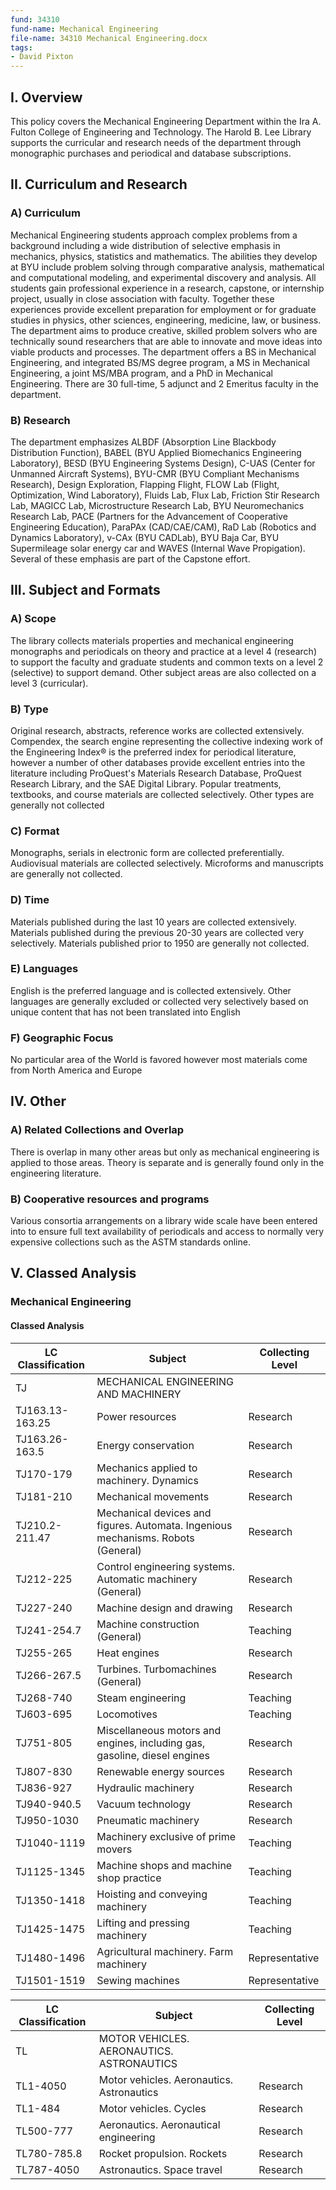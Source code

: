 ```yaml
---
fund: 34310
fund-name: Mechanical Engineering
file-name: 34310 Mechanical Engineering.docx
tags:
- David Pixton
---
```


## I. Overview

This policy covers the Mechanical Engineering Department within the Ira A. Fulton College of Engineering and Technology. The Harold B. Lee Library supports the curricular and research needs of the department through monographic purchases and periodical and database subscriptions.

## II. Curriculum and Research

### A) Curriculum

Mechanical Engineering students approach complex problems from a background including a wide distribution of selective emphasis in mechanics, physics, statistics and mathematics. The abilities they develop at BYU include problem solving through comparative analysis, mathematical and computational modeling, and experimental discovery and analysis. All students gain professional experience in a research, capstone, or internship project, usually in close association with faculty. Together these experiences provide excellent preparation for employment or for graduate studies in physics, other sciences, engineering, medicine, law, or business. The department aims to produce creative, skilled problem solvers who are technically sound researchers that are able to innovate and move ideas into viable products and processes. The department offers a BS in Mechanical Engineering, and integrated BS/MS degree program, a MS in Mechanical Engineering, a joint MS/MBA program, and a PhD in Mechanical Engineering. There are 30 full-time, 5 adjunct and 2 Emeritus faculty in the department.

### B) Research

The department emphasizes ALBDF (Absorption Line Blackbody Distribution Function), BABEL (BYU Applied Biomechanics Engineering Laboratory), BESD (BYU Engineering Systems Design), C-UAS (Center for Unmanned Aircraft Systems), BYU-CMR (BYU Compliant Mechanisms Research), Design Exploration, Flapping Flight, FLOW Lab (Flight, Optimization, Wind Laboratory), Fluids Lab, Flux Lab, Friction Stir Research Lab, MAGICC Lab, Microstructure Research Lab, BYU Neuromechanics Research Lab, PACE (Partners for the Advancement of Cooperative Engineering Education), ParaPAx (CAD/CAE/CAM), RaD Lab (Robotics and Dynamics Laboratory), v-CAx (BYU CADLab), BYU Baja Car, BYU Supermileage solar energy car and WAVES (Internal Wave Propigation). Several of these emphasis are part of the Capstone effort.

## III. Subject and Formats

### A) Scope

The library collects materials properties and mechanical engineering monographs and periodicals on theory and practice at a level 4 (research) to support the faculty and graduate students and common texts on a level 2 (selective) to support demand. Other subject areas are also collected on a level 3 (curricular).

### B) Type

Original research, abstracts, reference works are collected extensively. Compendex, the search engine representing the collective indexing work of the Engineering Index® is the preferred index for periodical literature, however a number of other databases provide excellent entries into the literature including ProQuest&#39;s Materials Research Database, ProQuest Research Library, and the SAE Digital Library. Popular treatments, textbooks, and course materials are collected selectively. Other types are generally not collected

### C) Format

Monographs, serials in electronic form are collected preferentially. Audiovisual materials are collected selectively. Microforms and manuscripts are generally not collected.

### D) Time

Materials published during the last 10 years are collected extensively. Materials published during the previous 20-30 years are collected very selectively. Materials published prior to 1950 are generally not collected.

### E) Languages

English is the preferred language and is collected extensively. Other languages are generally excluded or collected very selectively based on unique content that has not been translated into English

### F) Geographic Focus

No particular area of the World is favored however most materials come from North America and Europe

## IV. Other

### A) Related Collections and Overlap

There is overlap in many other areas but only as mechanical engineering is applied to those areas. Theory is separate and is generally found only in the engineering literature.

### B) Cooperative resources and programs

Various consortia arrangements on a library wide scale have been entered into to ensure full text availability of periodicals and access to normally very expensive collections such as the ASTM standards online.

## V. Classed Analysis

### Mechanical Engineering

#### Classed Analysis

| **LC Classification** | **Subject** | **Collecting Level** |
| --- | --- | --- |
| TJ | MECHANICAL ENGINEERING AND MACHINERY | |
| TJ163.13-163.25 | Power resources | Research |
| TJ163.26-163.5 | Energy conservation | Research |
| TJ170-179 | Mechanics applied to machinery. Dynamics | Research |
| TJ181-210 | Mechanical movements | Research |
| TJ210.2-211.47 | Mechanical devices and figures. Automata. Ingenious mechanisms. Robots (General) | Research |
| TJ212-225 | Control engineering systems. Automatic machinery (General) | Research |
| TJ227-240 | Machine design and drawing | Research |
| TJ241-254.7 | Machine construction (General) | Teaching |
| TJ255-265 | Heat engines | Research |
| TJ266-267.5 | Turbines. Turbomachines (General) | Research |
| TJ268-740 | Steam engineering | Teaching |
| TJ603-695 | Locomotives | Teaching |
| TJ751-805 | Miscellaneous motors and engines, including gas, gasoline, diesel engines | Research |
| TJ807-830 | Renewable energy sources | Research |
| TJ836-927 | Hydraulic machinery | Research |
| TJ940-940.5 | Vacuum technology | Research |
| TJ950-1030 | Pneumatic machinery | Research |
| TJ1040-1119 | Machinery exclusive of prime movers | Teaching |
| TJ1125-1345 | Machine shops and machine shop practice | Teaching |
| TJ1350-1418 | Hoisting and conveying machinery | Teaching |
| TJ1425-1475 | Lifting and pressing machinery | Teaching |
| TJ1480-1496 | Agricultural machinery. Farm machinery | Representative |
| TJ1501-1519 | Sewing machines | Representative |

| **LC Classification** | **Subject** | **Collecting Level** |
| --- | --- | --- |
| TL | MOTOR VEHICLES. AERONAUTICS. ASTRONAUTICS | |
| TL1-4050 | Motor vehicles. Aeronautics. Astronautics | Research |
| TL1-484 | Motor vehicles. Cycles | Research |
| TL500-777 | Aeronautics. Aeronautical engineering | Research |
| TL780-785.8 | Rocket propulsion. Rockets | Research |
| TL787-4050 | Astronautics. Space travel | Research |
